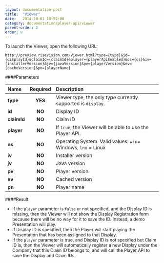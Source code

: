 ```yaml
---
layout: documentation-post
title:  "Viewer"
date:   2014-10-01 10:52:00
category: documentation/player-api/viewer
parent-order: 2
order: 0
---
```


To launch the Viewer, open the following URL:

`http://preview.risevision.com/Viewer.html?type={type}&id={displayId}&claimId={claimId}&player={playerApiEnabled}&os={os}&iv={installerVersion}&jv={javaVersion}&pv={playerVersion}&ev={cacheVersion}&pn={playerName}`

####Parameters

| Name    | Required | Description |
|:--------|:--------:|:------------|
| **type**  |  **YES** | Viewer type, the only type currently supported is `display`. |
| **id**  |  **NO** | Display ID |
| **claimId**  |  **NO** | Claim ID |
| **player**  |  **NO** | If `true`, the Viewer will be able to use the Player API. |
| **os**  |  **NO** | Operating System. Valid values: `win`= Windows, `lnx` = Linux |
| **iv**  |  **NO** | Installer version |
| **jv**  |  **NO** | Java version |
| **pv**  |  **NO** | Player version |
| **ev**  |  **NO** | Cached version |
| **pn**  |  **NO** | Player name |

####Result

- If the `player` parameter is `false` or not specified, and the Display ID is missing, then the Viewer will not show the Display Registration form because there will be no way for it to save the ID. Instead, a demo Presentation will play.
- If Display ID is specified, then the Player will start playing the Presentation that has been assigned to that Display.
- If the `player` parameter is true, and Display ID is not specified but Claim ID is, then the Viewer will automatically register a new Display under the Company that this Claim ID belongs to, and will call the Player API to save the Display and Claim IDs.
